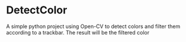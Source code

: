 # DetectColor
A simple python project using Open-CV to detect colors and filter them according to a trackbar. The result will be the filtered color
